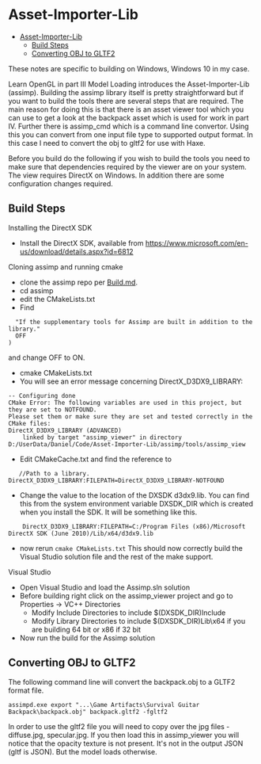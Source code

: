 # Asset-Importer-Lib

- [Asset-Importer-Lib](#asset-importer-lib)
  - [Build Steps](#build-steps)
  - [Converting OBJ to GLTF2](#converting-obj-to-gltf2)

These notes are specific to building on Windows, Windows 10 in my case.

Learn OpenGL in part III Model Loading introduces the Asset-Importer-Lib (assimp). Building the assimp library itself is pretty straightforward but if you want to build the tools there are several steps that are required. The main reason for doing this is that there is an asset viewer tool which you can use to get a look at the backpack asset which is used for work in part IV. Further there is assimp_cmd which is a command line convertor. Using this you can convert from one input file type to supported output format. In this case I need to convert the obj to gltf2 for use with Haxe.

Before you build do the following if you wish to build the tools you need to make sure that dependencies required by the viewer are on your system. The view requires DirectX on Windows. In addition there are some configuration changes required.

## Build Steps

Installing the DirectX SDK

   * Install the DirectX SDK, available from https://www.microsoft.com/en-us/download/details.aspx?id=6812

Cloning assimp and running cmake

   * clone the assimp repo per [Build.md](https://github.com/assimp/assimp/blob/master/Build.md).
   * cd assimp
   * edit the CMakeLists.txt
   * Find 

```OPTION( ASSIMP_BUILD_ASSIMP_TOOLS
  "If the supplementary tools for Assimp are built in addition to the library."
  OFF
)
```

and change OFF to ON.

   * cmake CMakeLists.txt
   * You will see an error message concerning DirectX_D3DX9_LIBRARY:
```
-- Configuring done
CMake Error: The following variables are used in this project, but they are set to NOTFOUND.
Please set them or make sure they are set and tested correctly in the CMake files:
DirectX_D3DX9_LIBRARY (ADVANCED)
    linked by target "assimp_viewer" in directory D:/UserData/Daniel/Code/Asset-Importer-Lib/assimp/tools/assimp_view
```
   * Edit CMakeCache.txt and find the reference to
```
   //Path to a library.
DirectX_D3DX9_LIBRARY:FILEPATH=DirectX_D3DX9_LIBRARY-NOTFOUND

```
   * Change the value to the location of the DXSDK d3dx9.lib. You can find this from the system environment variable DXSDK_DIR which is created when you install the SDK. It will be something like this.
```
    DirectX_D3DX9_LIBRARY:FILEPATH=C:/Program Files (x86)/Microsoft DirectX SDK (June 2010)/Lib/x64/d3dx9.lib
```
   * now rerun `cmake CMakeLists.txt`
   This should now correctly build the Visual Studio solution file and the rest of the make support.

Visual Studio

   * Open Visual Studio and load the Assimp.sln solution
   * Before building right click on the assimp_viewer project and go to Properties -> VC++ Directories
      * Modify Include Directories to include $(DXSDK_DIR)Include
      * Modify Library Directories to include $(DXSDK_DIR)Lib\x64 if you are building 64 bit or x86 if 32 bit
   * Now run the build for the Assimp solution

## Converting OBJ to GLTF2

The following command line will convert the backpack.obj to a GLTF2 format file.

```
assimpd.exe export "...\Game Artifacts\Survival Guitar Backpack\backpack.obj" backpack.gltf2 -fgltf2
```

In order to use the gltf2 file you will need to copy over the jpg files - diffuse.jpg, specular.jpg. If you then load this in assimp_viewer you will notice that the opacity texture is not present. It's not in the output JSON (gltf is JSON). But the model loads otherwise. 